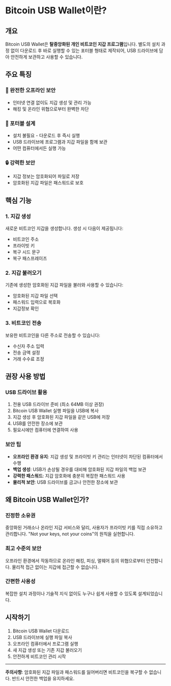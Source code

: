 # Bitcoin USB Wallet이란?

## 개요

Bitcoin USB Wallet은 **탈중앙화된 개인 비트코인 지갑 프로그램**입니다. 별도의 설치 과정 없이 다운로드 후 바로 실행할 수 있는 포터블 형태로 제작되어, USB 드라이브에 담아 안전하게 보관하고 사용할 수 있습니다.

## 주요 특징

### 🔐 완전한 오프라인 보안
- 인터넷 연결 없이도 지갑 생성 및 관리 가능
- 해킹 및 온라인 위협으로부터 완벽한 차단

### 💼 포터블 설계
- 설치 불필요 - 다운로드 후 즉시 실행
- USB 드라이브에 프로그램과 지갑 파일을 함께 보관
- 어떤 컴퓨터에서든 실행 가능

### 🔒 강력한 보안
- 지갑 정보는 암호화되어 파일로 저장
- 암호화된 지갑 파일은 패스워드로 보호

## 핵심 기능

### 1. 지갑 생성
새로운 비트코인 지갑을 생성합니다. 생성 시 다음이 제공됩니다:
- 비트코인 주소
- 프라이빗 키
- 복구 시드 문구
- 복구 패스프레이즈

### 2. 지갑 불러오기
기존에 생성한 암호화된 지갑 파일을 불러와 사용할 수 있습니다:
- 암호화된 지갑 파일 선택
- 패스워드 입력으로 복호화
- 지갑정보 확인

### 3. 비트코인 전송
보유한 비트코인을 다른 주소로 전송할 수 있습니다:
- 수신자 주소 입력
- 전송 금액 설정
- 거래 수수료 조정

## 권장 사용 방법

### USB 드라이브 활용
1. 전용 USB 드라이브 준비 (최소 64MB 이상 권장)
2. Bitcoin USB Wallet 실행 파일을 USB에 복사
3. 지갑 생성 후 암호화된 지갑 파일을 같은 USB에 저장
4. USB를 안전한 장소에 보관
5. 필요시에만 컴퓨터에 연결하여 사용

### 보안 팁
- **오프라인 환경 유지**: 지갑 생성 및 프라이빗 키 관리는 인터넷이 차단된 컴퓨터에서 수행
- **백업 생성**: USB가 손상될 경우를 대비해 암호화된 지갑 파일의 백업 보관
- **강력한 패스워드**: 지갑 암호화에 충분히 복잡한 패스워드 사용
- **물리적 보안**: USB 드라이브를 금고나 안전한 장소에 보관

## 왜 Bitcoin USB Wallet인가?

### 진정한 소유권
중앙화된 거래소나 온라인 지갑 서비스와 달리, 사용자가 프라이빗 키를 직접 소유하고 관리합니다. "Not your keys, not your coins"의 원칙을 실현합니다.

### 최고 수준의 보안
오프라인 환경에서 작동하므로 온라인 해킹, 피싱, 멀웨어 등의 위협으로부터 안전합니다. 물리적 접근 없이는 지갑에 접근할 수 없습니다.

### 간편한 사용성
복잡한 설치 과정이나 기술적 지식 없이도 누구나 쉽게 사용할 수 있도록 설계되었습니다.

## 시작하기

1. Bitcoin USB Wallet 다운로드
2. USB 드라이브에 실행 파일 복사
3. 오프라인 컴퓨터에서 프로그램 실행
4. 새 지갑 생성 또는 기존 지갑 불러오기
5. 안전하게 비트코인 관리 시작

---

**주의사항**: 암호화된 지갑 파일과 패스워드를 잃어버리면 비트코인을 복구할 수 없습니다. 반드시 안전한 백업을 유지하세요.